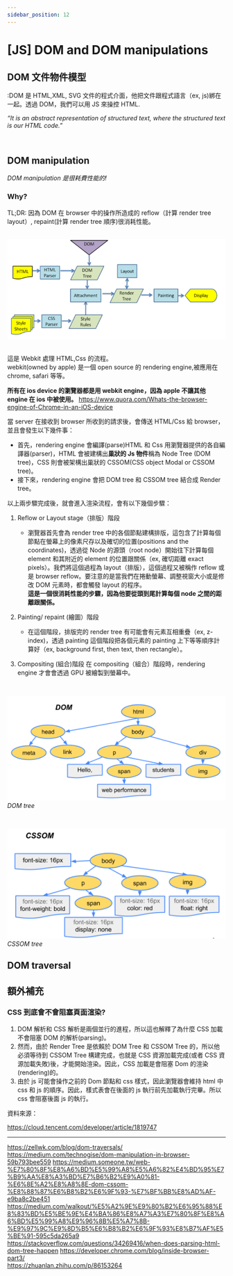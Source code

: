 ```yaml
---
sidebar_position: 12
---
```


# [JS] DOM and DOM manipulations

## DOM 文件物件模型

:DOM 是 HTML,XML, SVG 文件的程式介面，他把文件跟程式語言（ex, js)綁在一起。透過 DOM，我們可以用 JS 來操控 HTML.

_“It is an abstract representation of structured text, where the structured text is our HTML code.”_

&nbsp;

## DOM manipulation

_DOM manipulation 是很耗費性能的!_

### Why?

TL;DR:
因為 DOM 在 browser 中的操作所造成的 reflow（計算 render tree layout）, repaint(計算 render tree 順序)很消耗性能。

&nbsp;
![webkit](./Img/webkit.png)
&nbsp;

這是 Webkit 處理 HTML,Css 的流程。  
webkit(owned by apple) 是一個 open source 的 rendering engine,被應用在 chrome, safari 等等。

**所有在 ios device 的瀏覽器都是用 webkit engine，因為 apple 不讓其他 engine 在 ios 中被使用。**
https://www.quora.com/Whats-the-browser-engine-of-Chrome-in-an-iOS-device

當 server 在接收到 browser 所收到的請求後，會傳送 HTML/Css 給 browser，並且會發生以下幾件事：

- 首先，rendering engine 會編譯(parse)HTML 和 Css 用瀏覽器提供的各自編譯器(parser)，HTML 會被建構出**巢狀的 Js 物件**稱為 Node Tree (DOM tree)，CSS 則會被架構出巢狀的 CSSOM(CSS object Modal or CSSOM tree)。
- 接下來，rendering engine 會把 DOM tree 和 CSSOM tree 結合成 Render tree。

以上兩步驟完成後，就會進入渲染流程，會有以下幾個步驟：

1. Reflow or Layout stage（排版）階段
   - 瀏覽器首先會為 render tree 中的各個節點建構排版，這包含了計算每個節點在螢幕上的像素尺存以及確切的位置(positions and the coordinates)，透過從 Node 的源頭（root node）開始往下計算每個 element 和其附近的 element 的位置跟關係（ex, 確切距離 exact pixels）。我們將這個過程為 layout（排版），這個過程又被稱作 reflow 或是 browser reflow。要注意的是當我們在捲動螢幕、調整視窗大小或是修改 DOM 元素時，都會觸發 layout 的程序。  
      **這是一個很消耗性能的步驟，因為他要從頭到尾計算每個 node 之間的距離跟關係。**
2. Painting/ repaint (繪圖）階段

   - 在這個階段，排版完的 render tree 有可能會有元素互相重疊（ex, z-index)，透過 painting 這個階段把各個元素的 painting 上下等等順序計算好（ex, background first, then text, then rectangle）。

3. Compositing (組合)階段
   在 compositing（組合）階段時，rendering engine 才會會透過 GPU 被繪製到螢幕中。

&nbsp;

![DOM_TREE](./Img/DOM_TREE.png)
_DOM tree_

&nbsp;

![CSSOM_TREE](./Img/CSSOM_TREE.png)
_CSSOM tree_

## DOM traversal

## 額外補充

### CSS 到底會不會阻塞頁面渲染?

1. DOM 解析和 CSS 解析是兩個並行的進程，所以這也解釋了為什麼 CSS 加載不會阻塞 DOM 的解析(parsing)。
2. 然而，由於 Render Tree 是依賴於 DOM Tree 和 CSSOM Tree 的，所以他必須等待到 CSSOM Tree 構建完成，也就是 CSS 資源加載完成(或者 CSS 資源加載失敗)後，才能開始渲染。因此，CSS 加載是會阻塞 Dom 的渲染 (rendering)的。
3. 由於 js 可能會操作之前的 Dom 節點和 css 樣式，因此瀏覽器會維持 html 中 css 和 js 的順序。因此，樣式表會在後面的 js 執行前先加載執行完畢。所以 css 會阻塞後面 js 的執行。

資料來源：

https://cloud.tencent.com/developer/article/1819747

---

https://zellwk.com/blog/dom-traversals/  
https://medium.com/technogise/dom-manipulation-in-browser-59b793bee559
https://medium.someone.tw/web-%E7%80%8F%E8%A6%BD%E5%99%A8%E5%A6%82%E4%BD%95%E7%B9%AA%E8%A3%BD%E7%B6%B2%E9%A0%81-%E6%8E%A2%E8%A8%8E-dom-cssom-%E8%88%87%E6%B8%B2%E6%9F%93-%E7%BF%BB%E8%AD%AF-e9ba8c2be451
https://medium.com/walkout/%E5%A2%9E%E9%80%B2%E6%95%88%E8%83%BD%E5%BE%9E%E4%BA%86%E8%A7%A3%E7%80%8F%E8%A6%BD%E5%99%A8%E9%96%8B%E5%A7%8B-%E9%97%9C%E9%8D%B5%E6%B8%B2%E6%9F%93%E8%B7%AF%E5%BE%91-595c5da265a9
https://stackoverflow.com/questions/34269416/when-does-parsing-html-dom-tree-happen
https://developer.chrome.com/blog/inside-browser-part3/  
https://zhuanlan.zhihu.com/p/86153264
